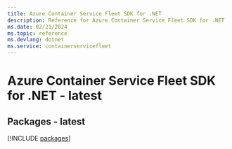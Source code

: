```yaml
---
title: Azure Container Service Fleet SDK for .NET
description: Reference for Azure Container Service Fleet SDK for .NET
ms.date: 02/21/2024
ms.topic: reference
ms.devlang: dotnet
ms.service: containerservicefleet
---
```

# Azure Container Service Fleet SDK for .NET - latest
## Packages - latest
[!INCLUDE [packages](container-service-fleet-index.md)]
